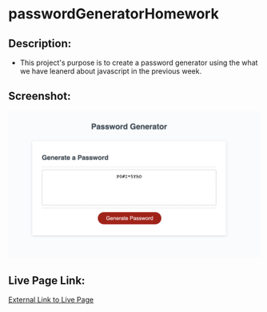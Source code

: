# passwordGeneratorHomework

## Description:

- This project's purpose is to create a password generator using the what we have leanerd about javascript in the previous week.

## Screenshot:

![Page Screenshot](/screenshot.png)

## Live Page Link:

[External Link to Live Page](https://github.com/JesusRodriguezDev/passwordGeneratorHomework)
